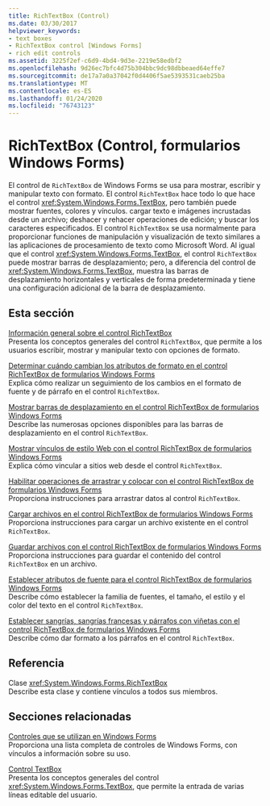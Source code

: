 ```yaml
---
title: RichTextBox (Control)
ms.date: 03/30/2017
helpviewer_keywords:
- text boxes
- RichTextBox control [Windows Forms]
- rich edit controls
ms.assetid: 3225f2ef-c6d9-4bd4-9d3e-2219e58edbf2
ms.openlocfilehash: 9d26ec7bfc4d75b304bbc9dc98dbbeaed64effe7
ms.sourcegitcommit: de17a7a0a37042f0d4406f5ae5393531caeb25ba
ms.translationtype: MT
ms.contentlocale: es-ES
ms.lasthandoff: 01/24/2020
ms.locfileid: "76743123"
---
```

# <a name="richtextbox-control-windows-forms"></a>RichTextBox (Control, formularios Windows Forms)
El control de `RichTextBox` de Windows Forms se usa para mostrar, escribir y manipular texto con formato. El control `RichTextBox` hace todo lo que hace el control <xref:System.Windows.Forms.TextBox>, pero también puede mostrar fuentes, colores y vínculos. cargar texto e imágenes incrustadas desde un archivo; deshacer y rehacer operaciones de edición; y buscar los caracteres especificados. El control `RichTextBox` se usa normalmente para proporcionar funciones de manipulación y visualización de texto similares a las aplicaciones de procesamiento de texto como Microsoft Word. Al igual que el control <xref:System.Windows.Forms.TextBox>, el control `RichTextBox` puede mostrar barras de desplazamiento; pero, a diferencia del control de <xref:System.Windows.Forms.TextBox>, muestra las barras de desplazamiento horizontales y verticales de forma predeterminada y tiene una configuración adicional de la barra de desplazamiento.  
  
## <a name="in-this-section"></a>Esta sección  
 [Información general sobre el control RichTextBox](richtextbox-control-overview-windows-forms.md)  
 Presenta los conceptos generales del control `RichTextBox`, que permite a los usuarios escribir, mostrar y manipular texto con opciones de formato.  
  
 [Determinar cuándo cambian los atributos de formato en el control RichTextBox de formularios Windows Forms](determine-when-formatting-attributes-change-wf-richtextbox-control.md)  
 Explica cómo realizar un seguimiento de los cambios en el formato de fuente y de párrafo en el control `RichTextBox`.  
  
 [Mostrar barras de desplazamiento en el control RichTextBox de formularios Windows Forms](how-to-display-scroll-bars-in-the-windows-forms-richtextbox-control.md)  
 Describe las numerosas opciones disponibles para las barras de desplazamiento en el control `RichTextBox`.  
  
 [Mostrar vínculos de estilo Web con el control RichTextBox de formularios Windows Forms](how-to-display-web-style-links-with-the-windows-forms-richtextbox-control.md)  
 Explica cómo vincular a sitios web desde el control `RichTextBox`.  
  
 [Habilitar operaciones de arrastrar y colocar con el control RichTextBox de formularios Windows Forms](enable-drag-and-drop-operations-with-wf-richtextbox-control.md)  
 Proporciona instrucciones para arrastrar datos al control `RichTextBox`.  
  
 [Cargar archivos en el control RichTextBox de formularios Windows Forms](how-to-load-files-into-the-windows-forms-richtextbox-control.md)  
 Proporciona instrucciones para cargar un archivo existente en el control `RichTextBox`.  
  
 [Guardar archivos con el control RichTextBox de formularios Windows Forms](how-to-save-files-with-the-windows-forms-richtextbox-control.md)  
 Proporciona instrucciones para guardar el contenido del control `RichTextBox` en un archivo.  
  
 [Establecer atributos de fuente para el control RichTextBox de formularios Windows Forms](how-to-set-font-attributes-for-the-windows-forms-richtextbox-control.md)  
 Describe cómo establecer la familia de fuentes, el tamaño, el estilo y el color del texto en el control `RichTextBox`.  
  
 [Establecer sangrías, sangrías francesas y párrafos con viñetas con el control RichTextBox de formularios Windows Forms](set-indents-hanging-indents-bulleted-paragraphs-with-wf-richtextbox.md)  
 Describe cómo dar formato a los párrafos en el control `RichTextBox`.  
  
## <a name="reference"></a>Referencia  
 Clase <xref:System.Windows.Forms.RichTextBox>  
 Describe esta clase y contiene vínculos a todos sus miembros.  
  
## <a name="related-sections"></a>Secciones relacionadas  
 [Controles que se utilizan en Windows Forms](controls-to-use-on-windows-forms.md)  
 Proporciona una lista completa de controles de Windows Forms, con vínculos a información sobre su uso.  
  
 [Control TextBox](textbox-control-windows-forms.md)  
 Presenta los conceptos generales del control <xref:System.Windows.Forms.TextBox>, que permite la entrada de varias líneas editable del usuario.

